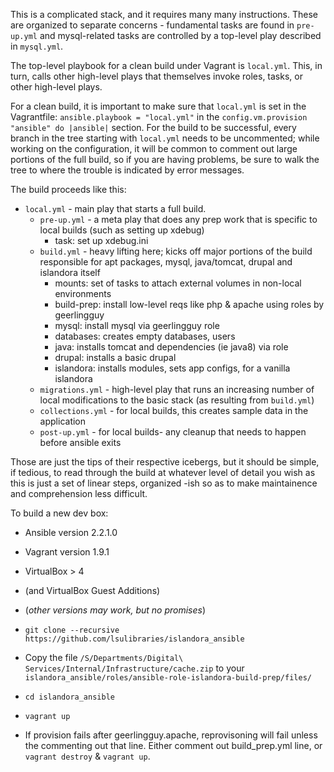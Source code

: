 
This is a complicated stack, and it requires many many instructions. These are organized to separate concerns - fundamental tasks are found in `pre-up.yml` and mysql-related tasks are controlled by a top-level play described in `mysql.yml`.

The top-level playbook for a clean build under Vagrant is `local.yml`. This, in turn, calls other high-level plays that themselves invoke roles, tasks, or other high-level plays.

For a clean build, it is important to make sure that `local.yml` is set in the Vagrantfile: `ansible.playbook = "local.yml"` in the  `config.vm.provision "ansible" do |ansible|` section. For the build to be successful, every branch in the tree starting with `local.yml` needs to be uncommented; while working on the configuration, it will be common to comment out large portions of the full build, so if you are having problems, be sure to walk the tree to where the trouble is indicated by error messages.

The build proceeds like this:

- `local.yml` - main play that starts a full build.
   - `pre-up.yml` - a meta play that does any prep work that is specific to local builds (such as setting up xdebug)
      - task: set up xdebug.ini
   - `build.yml` - heavy lifting here; kicks off major portions of the build responsible for apt packages, mysql, java/tomcat, drupal and islandora itself
      - mounts: set of tasks to attach external volumes in non-local environments
      - build-prep: install low-level reqs like php & apache using roles by geerlingguy
      - mysql: install mysql via geerlingguy role
      - databases: creates empty databases, users
      - java: installs tomcat and dependencies (ie java8) via role
      - drupal: installs a basic drupal
      - islandora: installs modules, sets app configs, for a vanilla islandora
   - `migrations.yml` - high-level play that runs an increasing number of local modifications to the basic stack (as resulting from `build.yml`)
   - `collections.yml` - for local builds, this creates sample data in the application
   - `post-up.yml` - for local builds- any cleanup that needs to happen before ansible exits

Those are just the tips of their respective icebergs, but it should be simple, if tedious, to read through the build at whatever level of detail you wish as this is just a set of linear steps, organized -ish so as to make maintainence and comprehension less difficult.


To build a new dev box:

-  Ansible version 2.2.1.0
-  Vagrant version 1.9.1
-  VirtualBox > 4  
-  (and VirtualBox Guest Additions)
-  (*other versions may work, but no promises*)

-  `git clone --recursive https://github.com/lsulibraries/islandora_ansible`
-  Copy the file `/S/Departments/Digital\ Services/Internal/Infrastructure/cache.zip` to your `islandora_ansible/roles/ansible-role-islandora-build-prep/files/`

-  `cd islandora_ansible`
-  `vagrant up`

-  If provision fails after geerlingguy.apache, reprovisoning will fail unless the commenting out that line.  Either comment out build_prep.yml line, or `vagrant destroy` & `vagrant up`.
